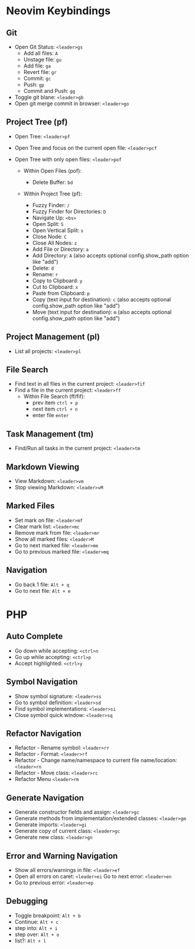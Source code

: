 # Neovim Keybindings

## Git
- Open Git Status: `<leader>gs`
  - Add all files: `A`
  - Unstage file: `gu`
  - Add file: `ga`
  - Revert file: `gr`
  - Commit: `gc`
  - Push: `gp`
  - Commit and Push: `gg`
- Toggle git blane: `<leader>gb`
- Open git merge commit in browser: `<leader>go`

## Project Tree (pf)
- Open Tree: `<leader>pf`
- Open Tree and focus on the current open file: `<leader>pcf`
- Open Tree with only open files: `<leader>pof`

  - Within Open Files (pof):
    - Delete Buffer: `bd`

  - Within Project Tree (pf):
    - Fuzzy Finder: `/`
    - Fuzzy Finder for Directories: `D`
    - Navigate Up: `<bs>`
    - Open Split: `S`
    - Open Vertical Split: `s`
    - Close Node: `C`
    - Close All Nodes: `z`
    - Add File or Directory: `a`
    - Add Directory: `A` (also accepts optional config.show_path option like "add")
    - Delete: `d`
    - Rename: `r`
    - Copy to Clipboard: `y`
    - Cut to Clipboard: `x`
    - Paste from Clipboard: `p`
    - Copy (text input for destination): `c` (also accepts optional config.show_path option like "add")
    - Move (text input for destination): `m` (also accepts optional config.show_path option like "add")

## Project Management (pl)
- List all projects: `<leader>pl`

## File Search
- Find text in all files in the current project: `<leader>fif`
- Find a file in the current project: `<leader>ff`
    - Within File Search (ff/fif):
        - prev item `ctrl + p`
        - next item `ctrl + n`
        - enter file `enter`

## Task Management (tm)
- Find/Run all tasks in the current project: `<leader>tm`

## Markdown Viewing
- View Markdown: `<leader>vm`
- Stop viewing Markdown: `<leader>vM`

## Marked Files
- Set mark on file: `<leader>mf`
- Clear mark list: `<leader>mc`
- Remove mark from file: `<leader>mr`
- Show all marked files: `<leader>M`
- Go to next marked file: `<leader>me`
- Go to previous marked file: `<leader>mq`

## Navigation
- Go back 1 file: `Alt + q`
- Go to next file: `Alt + e`

# PHP

## Auto Complete
- Go down while accepting: `<ctrl>n`
- Go up while accepting: `<ctrl>p`
- Accept highlighted: `<ctrl>y`

## Symbol Navigation
- Show symbol signature: `<leader>ss`
- Go to symbol definition: `<leader>sd`
- Find symbol implementations: `<leader>si`
- Close symbol quick window: `<leader>sq`

## Refactor Navigation
- Refactor - Rename symbol: `<leader>rr`
- Refactor - Format: `<leader>rf`
- Refactor - Change name/namespace to current file name/location: `<leader>rn`
- Refactor - Move class: `<leader>rc`
- Refactor Menu `<leader>rm`

## Generate Navigation
- Generate constructor fields and assign: `<leader>gc`
- Generate methods from implementation/extended classes: `<leader>gm`
- Generate imports: `<leader>gi`
- Generate copy of current class: `<leader>gc`
- Generate new class: `<leader>gn`

## Error and Warning Navigation
- Show all errors/warnings in file: `<leader>ef`
- Open all errors on caret: `<leader>ei`
 Go to next error: `<leader>en`
- Go to previous error: `<leader>ep`

## Debugging
- Toggle breakpoint: `Alt + b`
- Continue: `Alt + c`
- step into: `Alt + i`
- step over: `Alt + o`
- list?: `Alt + l`

